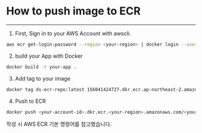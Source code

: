 # How to push image to ECR

---

1. First, Sign in to your AWS Account with awscli.

```bash
aws ecr get-login-password --region <your-region> | docker login --username AWS --password-stdin <your-account-id>.dkr.ecr.<your-region>.amazonaws.com
```

2. build your App with Docker

```bash
docker build -t your-app .
```

3. Add tag to your image

```bash
docker tag ds-ecr-repo:latest 156041424727.dkr.ecr.ap-northeast-2.amazonaws.com/ds-ecr-repo:<your-version>
```

4. Push to ECR

```bash
docker push <your-account-id>.dkr.ecr.<your-region>.amazonaws.com/<your-namespace>/<your-repo-name>:<version>
```

작성 시 AWS ECR 기본 명령어를 참고했습니다.
